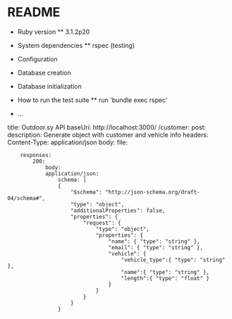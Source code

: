 # README

* Ruby version
    ** 3.1.2p20

* System dependencies
    ** rspec (testing)

* Configuration

* Database creation

* Database initialization

* How to run the test suite
    ** run 'bundle exec rspec'

* ...

title: Outdoor.sy API
baseUri: http://localhost:3000/
/customer:
    post:
        description: Generate object with customer and vehicle info
        headers:
            Content-Type: application/json
        body:
            file:


        responses:
            200:
                body:
                application/json:
                    schema: |
                    {
                        "$schema": "http://json-schema.org/draft-04/schema#",
                        "type": "object",
                        "additionalProperties": false,
                        "properties": {
                            "request": {
                                "type": "object",
                                "properties": {
                                    "name": { "type": "string" },
                                    "email": { "type": "string" },
                                    "vehicle": {
                                        "vehicle_type":{ "type": "string" },
                                        "name":{ "type": "string" },
                                        "length":{ "type": "float" }
                                    }
                                }
                            }
                        }
                    }